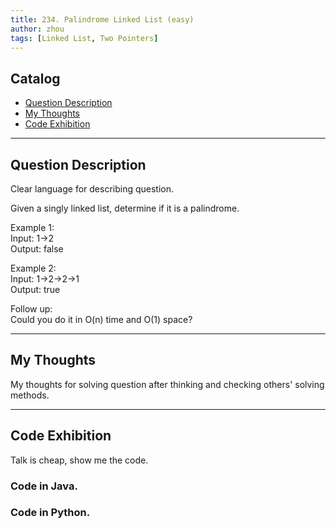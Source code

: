 ```yaml
---
title: 234. Palindrome Linked List (easy)                   
author: zhou      
tags: [Linked List, Two Pointers]            
---
```


       

## Catalog  
+ [Question Description](#partI)
+ [My Thoughts](#partII)
+ [Code Exhibition](#partIII)

----------------------------------

## Question Description
Clear language for describing question.    

Given a singly linked list, determine if it is a palindrome.      

Example 1:     
Input: 1->2    
Output: false   

Example 2:     
Input: 1->2->2->1    
Output: true    

Follow up:    
Could you do it in O(n) time and O(1) space?    


----------------------------------

## My Thoughts
My thoughts for solving question after thinking and checking others' solving methods.        








----------------------------------

## Code Exhibition
Talk is cheap, show me the code.    
### Code in Java.     



### Code in Python.   




